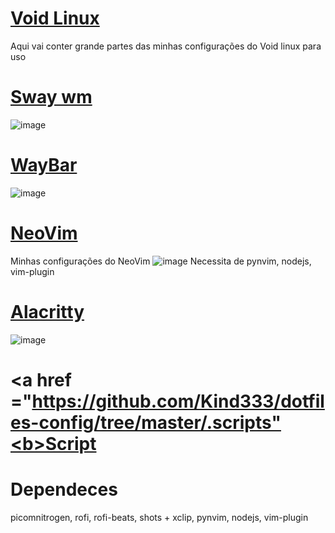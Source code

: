# <a href="https://github.com/Kind333/Arch-all-settings/tree/master"><b>Void Linux</b></a>
Aqui vai conter grande partes das minhas configurações do Void linux para uso
# <a href="https://github.com/Kind333/Arch-all-settings/tree/master/sway"><b>Sway wm</b></a>
![image](https://user-images.githubusercontent.com/86479460/159360140-f25058b7-1720-4027-b6b8-9b3f0ee87eca.png)


# <a href="https://github.com/Kind333/Arch-all-settings/tree/master/waybar"><b>WayBar</b></a>
![image](https://user-images.githubusercontent.com/86479460/147192120-2741bd90-1ea1-4615-a2f9-c4c16eee2be9.png)

# <a href ="https://github.com/Kind333/Arch-all-settings/tree/master/nvim"><b>NeoVim</b></a>
Minhas configurações do NeoVim
![image](https://user-images.githubusercontent.com/86479460/145758092-aa1221e0-bb12-437a-ae31-118c7d6925f1.png)
Necessita de pynvim, nodejs, vim-plugin

# <a href ="https://github.com/Kind333/dotfiles-config/tree/master/alacritty"><b>Alacritty</b></a>
![image](https://user-images.githubusercontent.com/86479460/163656402-44bbd7c9-dc66-4a4d-aa56-a8d69404ea77.png)


# <a href ="https://github.com/Kind333/dotfiles-config/tree/master/.scripts"<b>Script</b></a>

# Dependeces

<p>picomnitrogen, rofi, rofi-beats, shots + xclip, pynvim, nodejs, vim-plugin<p/>


